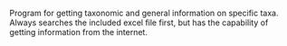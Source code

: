 Program for getting taxonomic and general information on specific taxa.
Always searches the included excel file first, but has the capability of getting information from the internet.
